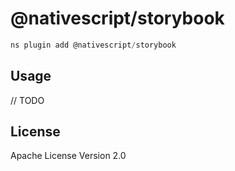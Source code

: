 # @nativescript/storybook

```javascript
ns plugin add @nativescript/storybook
```

## Usage

// TODO

## License

Apache License Version 2.0
